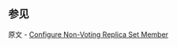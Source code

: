 ## 参见

原文 - [Configure Non-Voting Replica Set Member]( https://docs.mongodb.com/manual/tutorial/configure-a-non-voting-replica-set-member/ )


